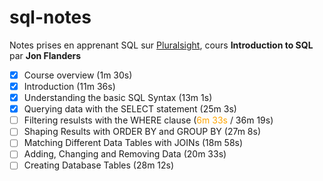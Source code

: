 # sql-notes

Notes prises en apprenant SQL sur [Pluralsight](https://www.pluralsight.com/), cours __Introduction to SQL__ par __Jon Flanders__

- [x] Course overview (1m 30s)
- [x] Introduction (11m 36s)
- [x] Understanding the basic SQL Syntax (13m 1s)
- [x] Querying data with the SELECT statement (25m 3s)
- [ ] Filtering resulsts with the WHERE clause (<span style="color:#FFA500">6m 33s</span> / 36m 19s) 
- [ ] Shaping Results with ORDER BY and GROUP BY (27m 8s)
- [ ] Matching Different Data Tables with JOINs (18m 58s)
- [ ] Adding, Changing and Removing Data (20m 33s)
- [ ] Creating Database Tables (28m 12s)